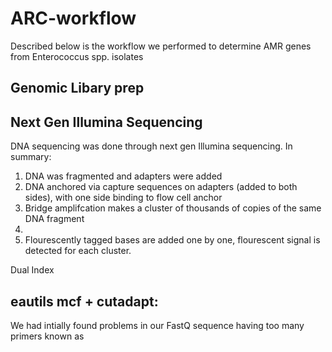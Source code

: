 # ARC-workflow

Described below is the workflow we performed to determine AMR genes from Enterococcus spp. isolates

## Genomic Libary prep
<Finish Later>

## Next Gen Illumina Sequencing

DNA sequencing was done through next gen Illumina sequencing. In summary:
1. DNA was fragmented and adapters were added
2. DNA anchored via capture sequences on adapters (added to both sides), with one side binding to flow cell anchor
3. Bridge amplifcation makes a cluster of thousands of copies of the same DNA fragment
4. 
5. Flourescently tagged bases are added one by one, flourescent signal is detected for each cluster.


Dual Index

## eautils mcf + cutadapt:

We had intially found problems in our FastQ sequence having too many primers known as
